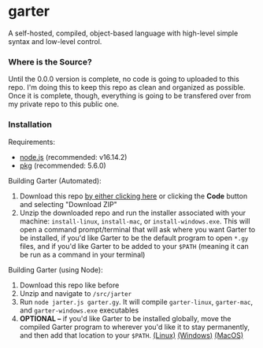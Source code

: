 # garter
A self-hosted, compiled, object-based language with high-level simple syntax and low-level control.

### Where is the Source?
Until the 0.0.0 version is complete, no code is going to uploaded to this repo. 
I'm doing this to keep this repo as clean and organized as possible. 
Once it is complete, though, everything is going to be transfered over from my private repo to this public one.

### Installation
Requirements:
- [node.js](https://nodejs.org/) (recommended: v16.14.2)
- [pkg](https://www.npmjs.com/package/pkg) (recommended: 5.6.0)

Building Garter (Automated):
1. Download this repo [by either clicking here](https://github.com/JohnAlexCO/garter/archive/refs/heads/main.zip) or clicking the **Code** button and selecting "Download ZIP"
2. Unzip the downloaded repo and run the installer associated with your machine: `install-linux`, `install-mac`, or `install-windows.exe`. 
This will open a command prompt/terminal that will ask where you want Garter to be installed, 
if you'd like Garter to be the default program to open `*.gy` files,
and if you'd like Garter to be added to your `$PATH`
(meaning it can be run as a command in your terminal)

Building Garter (using Node):
1. Download this repo like before
2. Unzip and navigate to `/src/jarter`
3. Run `node jarter.js garter.gy`. It will compile `garter-linux`, `garter-mac`, and `garter-windows.exe` executables
4. **OPTIONAL &ndash;** if you'd like Garter to be installed globally,
move the compiled Garter program to wherever you'd like it to stay permanently, and then add that location to your `$PATH`.
[(Linux)](https://www.howtogeek.com/658904/how-to-add-a-directory-to-your-path-in-linux/) 
[(Windows)](https://helpdeskgeek.com/windows-10/add-windows-path-environment-variable/) 
[(MacOS)](https://wpbeaches.com/how-to-add-to-the-shell-path-in-macos-using-terminal/)
